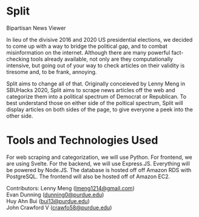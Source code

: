 # Split
Bipartisan News Viewer

In lieu of the divisive 2016 and 2020 US presidential elections, we decided to come up with a way to bridge the political gap, and to combat misinformation on the internet. Although there are many powerful fact-checking tools already available, not only are they computationally intensive, but going out of your way to check articles on their validity is tiresome and, to be frank, annoying.

Split aims to change all of that. Originally conceieved by Lenny Meng in SBUHacks 2020, Split aims to scrape news articles off the web and categorize them into a political spectrum of Democrat or Republican. To best understand those on either side of the poltical spectrum, Split will display articles on both sides of the page, to give everyone a peek into the other side.

# Tools and Technologies Used
For web scraping and categorization, we will use Python. For frontend, we are using Svelte. For the backend, we will use Express.JS. Everything will be powered by Node.JS. The database is hosted off off Amazon RDS with PostgreSQL. The frontend will also be hosted off of Amazon EC2.

Contributors:
Lenny Meng (lmeng1214@gmail.com) <br />
Evan Dunning (dunning0@purdue.edu) <br />
Huy Ahn Bui (bui13@purdue.edu) <br />
John Crawford V (crawfo58@purdue.edu) <br />
